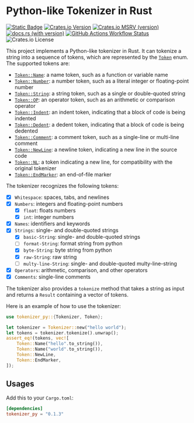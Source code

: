 Python-like Tokenizer in Rust
=============================

[![Static Badge](https://img.shields.io/badge/-salam99823%2Ftokenizer-blue?label=github)](https://github.com/salam99823/tokenizer)
[![Crates.io Version](https://img.shields.io/crates/v/tokenizer_py)](https://crates.io/crates/tokenizer_py)
[![Crates.io MSRV (version)](https://img.shields.io/crates/msrv/tokenizer_py/0.1.3?logo=rust)](https://rust-lang.github.io/rfcs/2495-min-rust-version.html)
[![docs.rs (with version)](https://img.shields.io/docsrs/tokenizer_py/0.1.3?logo=docs.rs)](https://docs.rs/tokenizer_py)
[![GitHub Actions Workflow Status](https://img.shields.io/github/actions/workflow/status/salam99823/tokenizer/rust.yml)](https://github.com/salam99823/tokenizer/actions/workflows/rust.yml)
![Crates.io License](https://img.shields.io/crates/l/tokenizer_py)

This project implements a Python-like tokenizer in Rust. It can tokenize a string into a sequence of tokens, which are
represented by the [`Token`] enum. The supported tokens are:

- [`Token::Name`]: a name token, such as a function or variable name
- [`Token::Number`]: a number token, such as a literal integer or floating-point number
- [`Token::String`]: a string token, such as a single or double-quoted string
- [`Token::OP`]: an operator token, such as an arithmetic or comparison operator
- [`Token::Indent`]: an indent token, indicating that a block of code is being indented
- [`Token::Dedent`]: a dedent token, indicating that a block of code is being dedented
- [`Token::Comment`]: a comment token, such as a single-line or multi-line comment
- [`Token::NewLine`]: a newline token, indicating a new line in the source code
- [`Token::NL`]: a token indicating a new line, for compatibility with the original tokenizer
- [`Token::EndMarker`]: an end-of-file marker

The tokenizer recognizes the following tokens:

- [x] `Whitespace`: spaces, tabs, and newlines
- [x] `Numbers`: integers and floating-point numbers
  - [x] `float`: floats numbers
  - [x] `int`: integer numbers
- [x] `Names`: identifiers and keywords
- [x] `Strings`: single- and double-quoted strings
  - [x] `basic-String`: single- and double-quoted strings
  - [ ] `format-String`: format string from python
  - [x] `byte-String`: byte string from python
  - [x] `raw-String`: raw string
  - [ ] `multy-line-String`: single- and double-quoted multy-line-string
- [x] `Operators`: arithmetic, comparison, and other operators
- [x] `Comments`: single-line comments

The tokenizer also provides a `tokenize` method that takes a string as input and returns a `Result` containing a vector
of tokens.

Here is an example of how to use the tokenizer:

```rust
use tokenizer_py::{Tokenizer, Token};

let tokenizer = Tokenizer::new("hello world");
let tokens = tokenizer.tokenize().unwrap();
assert_eq!(tokens, vec![
    Token::Name("hello".to_string()),
    Token::Name("world".to_string()),
    Token::NewLine,
    Token::EndMarker,
]);
```

Usages
------

Add this to your `Cargo.toml`:

```toml
[dependencies]
tokenizer_py = "0.1.3"
```

[`Token::Name`]: https://docs.rs/tokenizer_py/0.1.3/tokenizer_py/enum.Token.html#variant.Name

[`Token::Number`]: https://docs.rs/tokenizer_py/0.1.3/tokenizer_py/enum.Token.html#variant.Number

[`Token::String`]: https://docs.rs/tokenizer_py/0.1.3/tokenizer_py/enum.Token.html#variant.String

[`Token::OP`]: https://docs.rs/tokenizer_py/0.1.3/tokenizer_py/enum.Token.html#variant.OP

[`Token::Indent`]: https://docs.rs/tokenizer_py/0.1.3/tokenizer_py/enum.Token.html#variant.Indent

[`Token::Dedent`]: https://docs.rs/tokenizer_py/0.1.3/tokenizer_py/enum.Token.html#variant.Dedent

[`Token::Comment`]: https://docs.rs/tokenizer_py/0.1.3/tokenizer_py/enum.Token.html#variant.Comment

[`Token::NewLine`]: https://docs.rs/tokenizer_py/0.1.3/tokenizer_py/enum.Token.html#variant.NewLine

[`Token::NL`]: https://docs.rs/tokenizer_py/0.1.3/tokenizer_py/enum.Token.html#variant.NL

[`Token::EndMarker`]: https://docs.rs/tokenizer_py/0.1.3/tokenizer_py/enum.Token.html#variant.EndMarker

[`Token`]: https://docs.rs/tokenizer_py/0.1.3/tokenizer_py/enum.Token.html#
